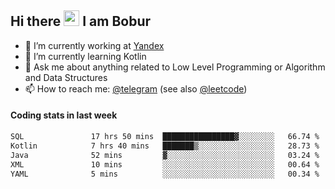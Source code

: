 ## Hi there <img src="https://media.giphy.com/media/hvRJCLFzcasrR4ia7z/giphy.gif" width="25px" height="25px"> I am Bobur

- 💼 I’m currently working at [Yandex](https://yandex.ru/)
- 🌱 I’m currently learning Kotlin
- 💬 Ask me about anything related to Low Level Programming or Algorithm and Data Structures
- 📫 How to reach me: [@telegram](https://t.me/octoant) (see also [@leetcode](https://leetcode.com/octoant/))    

#### Coding stats in last week

<!--START_SECTION:waka-->

```txt
SQL               17 hrs 50 mins  ████████████████▓░░░░░░░░   66.74 %
Kotlin            7 hrs 40 mins   ███████▒░░░░░░░░░░░░░░░░░   28.73 %
Java              52 mins         ▓░░░░░░░░░░░░░░░░░░░░░░░░   03.24 %
XML               10 mins         ░░░░░░░░░░░░░░░░░░░░░░░░░   00.64 %
YAML              5 mins          ░░░░░░░░░░░░░░░░░░░░░░░░░   00.34 %
```

<!--END_SECTION:waka-->
